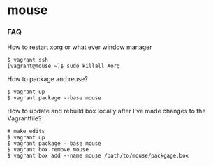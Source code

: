 # mouse

### FAQ

How to restart xorg or what ever window manager

```shell script
$ vagrant ssh
[vagrant@mouse ~]$ sudo killall Xorg
```

How to package and reuse?
```shell script
$ vagrant up
$ vagrant package --base mouse
```

How to update and rebuild box locally after I've made changes to the Vagrantfile?
```shell script
# make edits
$ vagrant up
$ vagrant package --base mouse
$ vagrant box remove mouse
$ vagrant box add --name mouse /path/to/mouse/packgage.box
```
